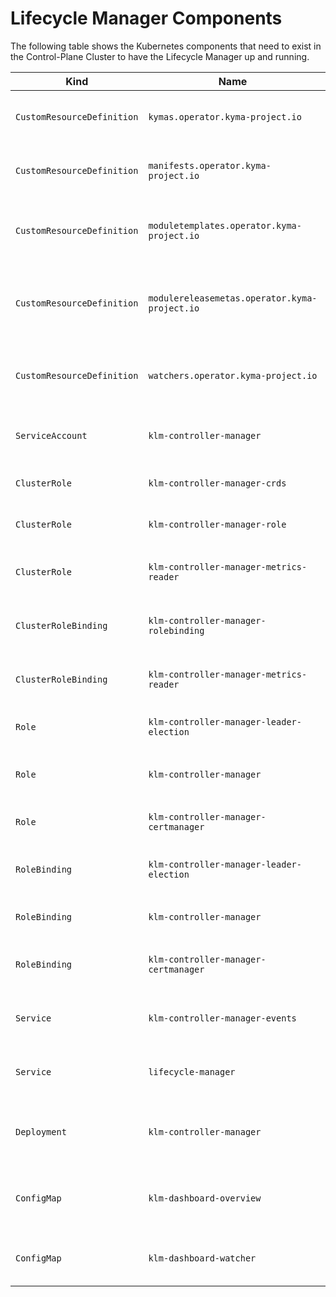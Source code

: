 # Lifecycle Manager Components

The following table shows the Kubernetes components that need to exist in the Control-Plane Cluster to have the Lifecycle Manager up and running.

| Kind                                | Name                                               | Namespace     | Description |
|-------------------------------------|----------------------------------------------------|---------------|-------------|
| `CustomResourceDefinition`          | `kymas.operator.kyma-project.io`                   | Cluster-wide  | CRD for managing Kyma custom resources. |
| `CustomResourceDefinition`          | `manifests.operator.kyma-project.io`               | Cluster-wide  | CRD for deployment and image configurations. |
| `CustomResourceDefinition`          | `moduletemplates.operator.kyma-project.io`         | Cluster-wide  | CRD template for defining reusable module templates. |
| `CustomResourceDefinition`          | `modulereleasemetas.operator.kyma-project.io`      | Cluster-wide  | CRD for managing module release channels and versions. |
| `CustomResourceDefinition`          | `watchers.operator.kyma-project.io`                | Cluster-wide  | CRD for watching and reacting to changes in resources. |
| `ServiceAccount`                    | `klm-controller-manager`                           | `kcp-system`  | Main controller's service account. |
| `ClusterRole`                       | `klm-controller-manager-crds`                      | Cluster-wide  | Grants permissions to manage CRDs. |
| `ClusterRole`                       | `klm-controller-manager-role`                      | Cluster-wide  | Grants access to Kyma and module CRDs. |
| `ClusterRole`                       | `klm-controller-manager-metrics-reader`            | Cluster-wide  | Grants permissions to read controller metrics. |
| `ClusterRoleBinding`               | `klm-controller-manager-rolebinding`              | Cluster-wide  | Binds controller role to its service account. |
| `ClusterRoleBinding`               | `klm-controller-manager-metrics-reader`           | Cluster-wide  | Binds metrics reader role to the service account. |
| `Role`                              | `klm-controller-manager-leader-election`           | `kcp-system`  | Used for leader election coordination. |
| `Role`                              | `klm-controller-manager`                           | `kcp-system`  | Role for accessing runtime resources. |
| `Role`                              | `klm-controller-manager-certmanager`               | `istio-system`| Role for cert-manager integration. |
| `RoleBinding`                       | `klm-controller-manager-leader-election`           | `kcp-system`  | Binds leader election role to service account. |
| `RoleBinding`                       | `klm-controller-manager`                           | `kcp-system`  | Binds runtime role to service account. |
| `RoleBinding`                       | `klm-controller-manager-certmanager`               | `istio-system`| Binds cert-manager role to service account. |
| `Service`                           | `klm-controller-manager-events`                    | `kcp-system`  | Exposes controller metrics/events ports. |
| `Service`                           | `lifecycle-manager`                                | `kcp-system`  | Main service endpoint for Lifecycle Manager. |
| `Deployment`                        | `klm-controller-manager`                           | `kcp-system`  | Main controller logic for managing Kyma modules. |
| `ConfigMap`                         | `klm-dashboard-overview`                           | `kcp-system`  | Grafana dashboard config for overview panel. |
| `ConfigMap`                         | `klm-dashboard-watcher`                            | `kcp-system`  | Grafana dashboard config for watcher view. |




